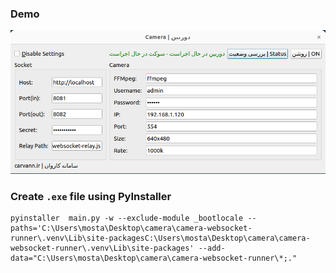 ### Demo

![Preview](./assets/demo.png)

### Create `.exe` file using PyInstaller

    pyinstaller  main.py -w --exclude-module _bootlocale --paths='C:\Users\mosta\Desktop\camera\camera-websocket-runner\.venv\Lib\site-packagesC:\Users\mosta\Desktop\camera\camera-websocket-runner\.venv\Lib\site-packages' --add-data="C:\Users\mosta\Desktop\camera\camera-websocket-runner\*;."

